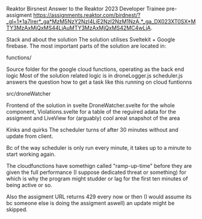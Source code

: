 Reaktor Birsnest
Answer to the Reaktor 2023 Developer Trainee pre-assigment https://assignments.reaktor.com/birdnest/?_gl=1*1a7lrer*_ga*MzM5NzY2NzI4LjE2NzI2NzM1NzA.*_ga_DX023XT0SX*MTY3MzAxMjQxMS44LjAuMTY3MzAxMjQxMS42MC4wLjA.

Stack and about the solution
The solution utilises Sveltekit + Google firebase. The most important parts of the solution are located in:

functions/

Source folder for the google cloud functions, operating as the back end logic Most of the solution related logic is in droneLogger.js scheduler.js answers the question how to get a task like this running on cloud funtionns

src/droneWatcher

Frontend of the solution in svelte DroneWatcher.svelte for the whole component, Violations.svelte for a table of the reguired adata for the assigment and LiveView for (arguably) cool areal snapshot of the area

Kinks and quirks
The scheduler turns of after 30 minutes without and update from client.

Bc of the way scheduler is only run every minute, it takes up to a minute to start working again.

The cloudfunctions have somethign called "ramp-up-time" before they are given the full performance (I suppose dedicated threat or something) for which is why the program might studder or lag for the first ten minutes of being active or so.

Also the assigment URL returns 429 every now or then (I would assume its bc someone else is doing the assigment aswell) an update might be skipped.